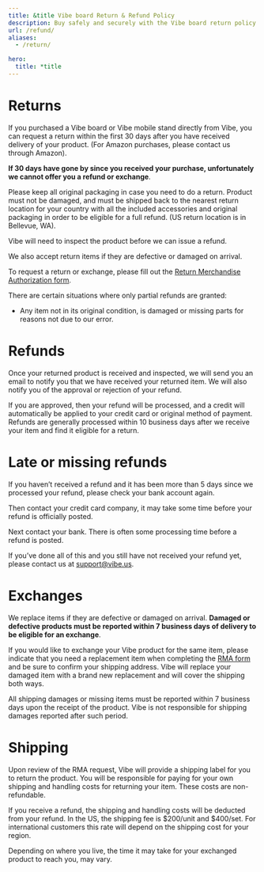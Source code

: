 ```yaml
---
title: &title Vibe board Return & Refund Policy
description: Buy safely and securely with the Vibe board return policy. Return your Vibe board within 30 days to be eligible for a full refund.
url: /refund/
aliases:
  - /return/

hero:
  title: *title
---
```


# Returns

If you purchased a Vibe board or Vibe mobile stand directly from Vibe, you can request a return within the first 30 days after you have received delivery of your product. (For Amazon purchases, please contact us through Amazon).

**If 30 days have gone by since you received your purchase, unfortunately we cannot offer you a refund or exchange**.

Please keep all original packaging in case you need to do a return. Product must not be damaged, and must be shipped back to the nearest return location for your country with all the included accessories and original packaging in order to be eligible for a full refund. (US return location is in Bellevue, WA).

Vibe will need to inspect the product before we can issue a refund.

We also accept return items if they are defective or damaged on arrival.

To request a return or exchange, please fill out the [Return Merchandise Authorization form](https://landing.vibe.us/rma).

There are certain situations where only partial refunds are granted:

- Any item not in its original condition, is damaged or missing parts for reasons not due to our error.

# Refunds

Once your returned product is received and inspected, we will send you an email to notify you that we have received your returned item. We will also notify you of the approval or rejection of your refund.

If you are approved, then your refund will be processed, and a credit will automatically be applied to your credit card or original method of payment. Refunds are generally processed within 10 business days after we receive your item and find it eligible for a return.

# Late or missing refunds

If you haven’t received a refund and it has been more than 5 days since we processed your refund, please check your bank account again.

Then contact your credit card company, it may take some time before your refund is officially posted.

Next contact your bank. There is often some processing time before a refund is posted.

If you’ve done all of this and you still have not received your refund yet, please contact us at support@vibe.us.

# Exchanges

We replace items if they are defective or damaged on arrival. **Damaged or defective products must be reported within 7 business days of delivery to be eligible for an exchange**.

If you would like to exchange your Vibe product for the same item, please indicate that you need a replacement item when completing the [RMA form](https://landing.vibe.us/rma) and be sure to confirm your shipping address. Vibe will replace your damaged item with a brand new replacement and will cover the shipping both ways.

All shipping damages or missing items must be reported within 7 business days upon the receipt of the product. Vibe is not responsible for shipping damages reported after such period.

# Shipping

Upon review of the RMA request, Vibe will provide a shipping label for you to return the product. You will be responsible for paying for your own shipping and handling costs for returning your item. These costs are non-refundable.

If you receive a refund, the shipping and handling costs will be deducted from your refund. In the US, the shipping fee is $200/unit and $400/set. For international customers this rate will depend on the shipping cost for your region.

Depending on where you live, the time it may take for your exchanged product to reach you, may vary.
